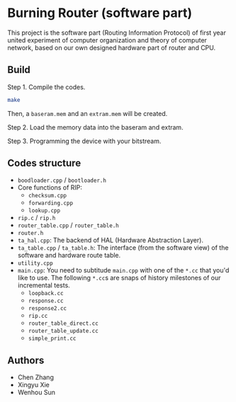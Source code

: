 # Burning Router (software part)

This project is the software part (Routing Information Protocol) of first year united experiment of computer organization and theory of computer network, based on our own designed hardware part of router and CPU.

## Build

Step 1. Compile the codes.

```bash
make
```

Then, a `baseram.mem` and an `extram.mem` will be created.

Step 2. Load the memory data into the baseram and extram.

Step 3. Programming the device with your bitstream.

## Codes structure

- `boodloader.cpp` / `bootloader.h`
- Core functions of RIP:
  - `checksum.cpp`
  - `forwarding.cpp`
  - `lookup.cpp`
- `rip.c` / `rip.h`
- `router_table.cpp` / `router_table.h`
- `router.h`
- `ta_hal.cpp`: The backend of HAL (Hardware Abstraction Layer).
- `ta_table.cpp` / `ta_table.h`: The interface (from the software view) of the software and hardware route table.
- `utility.cpp`
- `main.cpp`: You need to subtitude `main.cpp` with one of the `*.cc` that you'd like to use. The following `*.cc`s are snaps of history milestones of our incremental tests.
  - `loopback.cc`
  - `response.cc`
  - `response2.cc`
  - `rip.cc`
  - `router_table_direct.cc`
  - `router_table_update.cc`
  - `simple_print.cc`

## Authors
- Chen Zhang
- Xingyu Xie
- Wenhou Sun